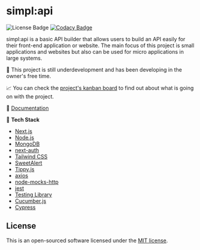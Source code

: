 # simpl:api

![License Badge](https://img.shields.io/github/license/bytekatana/simpl-api) [![Codacy Badge](https://app.codacy.com/project/badge/Grade/a61bb176b6c34b35bc96892e004e1469)](https://app.codacy.com/gh/ByteKatana/simpl-api/dashboard?utm_source=gh&utm_medium=referral&utm_content=&utm_campaign=Badge_grade)

simpl:api is a basic API builder that allows users to build an API easily for their front-end application or website.
The main focus of this project is small applications and websites but also can be used for micro applications in large
systems.

🚧 This project is still underdevelopment and has been developing in the owner's free time.

📈 You can check the [project's kanban board](https://github.com/users/ByteKatana/projects/2) to find out about what is
going on with the project.

📖 [Documentation](https://bytekatana.github.io/simpl-api-doc/)

🧱 **Tech Stack**

- [Next.js](https://nextjs.org/)
- [Node.js](https://nodejs.org/en/)
- [MongoDB](https://www.mongodb.com/)
- [next-auth](https://next-auth.js.org/)
- [Tailwind CSS](https://tailwindcss.com/)
- [SweetAlert](https://sweetalert.js.org/)
- [Tippy.js](https://atomiks.github.io/tippyjs/)
- [axios](https://axios-http.com/)
- [node-mocks-http](https://github.com/eugef/node-mocks-http)
- [jest](https://jestjs.io/)
- [Testing Library](https://testing-library.com/)
- [Cucumber.js](https://cucumber.io/)
- [Cypress](https://cypress.io/)

## License

This is an open-sourced software licensed under the [MIT license](https://opensource.org/licenses/MIT).
